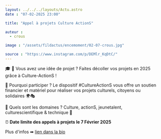 ```yaml
---
layout: ../../../layouts/Actu.astro
date : "07-02-2025 23:00"

title: "Appel à projets Culture ActionS"

auteur :
  - crous

image : "/assets/fildactus/encemoment/02-07-crous.jpg"

source : "https://www.instagram.com/p/DEMlr_KqDtC/"
---
```


🎓 🚀 Vous avez une idée de projet ? Faites décoller vos projets en 2025 grâce à Culture-ActionS !

📌 Pourquoi participer ? Le dispositif #CultureActionS vous offre un soutien financier et matériel pour réaliser vos projets culturels, citoyens ou solidaires 🌍🎭

🤔 Quels sont les domaines ? Culture, actionS, jeunetalent, culturescientifique & technique 🙌

⏰ __Date limite des appels à projets le 7 Février 2025__

Plus d'infos ➡ [lien dans la bio](https://www.crous-paris.fr/2024/12/07/culture-actions-vous-avez-un-projet-etudiant-le-crous-de-paris-vous-accompagne/)
